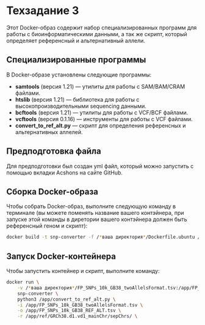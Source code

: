 # Техзадание 3

Этот Docker-образ содержит набор специализированных программ для работы с биоинформатическими данными, а так же скрипт, который определяет референсный и альтернативный аллели.

## Специализированные программы

В Docker-образе установлены следующие программы:

- **samtools** (версия 1.21) — утилиты для работы с SAM/BAM/CRAM файлами.
- **htslib** (версия 1.21) — библиотека для работы с высокопроизводительными sequencing данными.
- **bcftools** (версия 1.21) — утилиты для работы с VCF/BCF файлами.
- **vcftools** (версия 0.1.16) — инструменты для работы с VCF файлами.
- **convert_to_ref_alt.py** — скрипт для определения референсных и альтернативных аллелей.

## Предподготовка файла

Для предподготовки был создан yml файл, который можно запустить с помощью вкладки Acshons на сайте GitHub.

## Сборка Docker-образа

Чтобы собрать Docker-образ, выполните следующую команду в терминале (вы можете поменять название вашего контэйнера, при запуске этой команды в диретории вашего контэйнера должен быть референсный геном и скрипт):

```bash
docker build -t snp-converter -f /*ваша директория*/Dockerfile.ubuntu /*ваша директория*/
```

## Запуск Docker-контейнера

Чтобы запустить контейнер и скрипт, выполните команду:

```bash
docker run \
    -v /*ваша директория*/FP_SNPs_10k_GB38_twoAllelsFormat.tsv:/app/FP_SNPs_10k_GB38_twoAllelsFormat.tsv \
    snp-converter \
    python3 /app/convert_to_ref_alt.py \
    -i /app/FP_SNPs_10k_GB38_twoAllelsFormat.tsv \
    -o /app/FP_SNPs_10k_GB38_REF_ALT.tsv \
    -r /app/ref/GRCh38.d1.vd1_mainChr/sepChrs/ \
```
